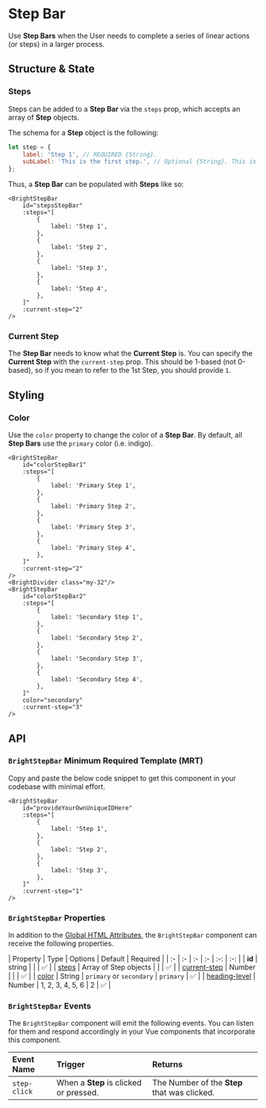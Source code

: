 # Step Bar

<div class="mb-16">
    <BrightTag color="blue" label="Core Library" href="/core-library/"/>
    <BrightTag color="blue" label="Introduced in Ardent v1.0"/>
</div>

<script>
import VuePressUIPlaygroundStepBar from './components/VuePressUIPlaygroundStepBar.vue';
export default {
    components: {
        VuePressUIPlaygroundStepBar,
    },
}
</script>

Use **Step Bars** when the User needs to complete a series of linear actions (or steps) in a larger process.

<VuePressUIPlaygroundStepBar/>

## Structure & State

### Steps
Steps can be added to a **Step Bar** via the `steps` prop, which accepts an array of **Step** objects.

The schema for a **Step** object is the following:

```javascript
let step = {
    label: 'Step 1', // REQUIRED {String}.
    subLabel: 'This is the first step.', // Optional {String}. This is shown when a Step is selected.
};
```

Thus, a **Step Bar** can be populated with **Steps** like so:
<div class="code-example-box">
    <BrightStepBar
        id="stepsStepBar"
        :steps="[
            {
                label: 'Step 1',
            },
            {
                label: 'Step 2',
            },
            {
                label: 'Step 3',
            },
            {
                label: 'Step 4',
            },
        ]"
        :current-step="2"
    />
</div>

```vue
<BrightStepBar
    id="stepsStepBar"
    :steps="[
        {
            label: 'Step 1',
        },
        {
            label: 'Step 2',
        },
        {
            label: 'Step 3',
        },
        {
            label: 'Step 4',
        },
    ]"
    :current-step="2"
/>
```

### Current Step
The **Step Bar** needs to know what the **Current Step** is. You can specify the **Current Step** with the `current-step` prop. This should be 1-based (not 0-based), so if you mean to refer to the 1st Step, you should provide `1`.

## Styling

### Color
Use the `color` property to change the color of a **Step Bar**. By default, all **Step Bars** use the `primary` color (i.e. indigo).

<div class="code-example-box">
    <BrightStepBar
        id="colorStepBar1"
        :steps="[
            {
                label: 'Primary Step 1',
            },
            {
                label: 'Primary Step 2',
            },
            {
                label: 'Primary Step 3',
            },
            {
                label: 'Primary Step 4',
            },
        ]"
        :current-step="2"
    />
    <BrightDivider class="my-32"/>
    <BrightStepBar
        id="colorStepBar2"
        :steps="[
            {
                label: 'Secondary Step 1',
            },
            {
                label: 'Secondary Step 2',
            },
            {
                label: 'Secondary Step 3',
            },
            {
                label: 'Secondary Step 4',
            },
        ]"
        color="secondary"
        :current-step="3"
    />
</div>

```vue
<BrightStepBar
    id="colorStepBar1"
    :steps="[
        {
            label: 'Primary Step 1',
        },
        {
            label: 'Primary Step 2',
        },
        {
            label: 'Primary Step 3',
        },
        {
            label: 'Primary Step 4',
        },
    ]"
    :current-step="2"
/>
<BrightDivider class="my-32"/>
<BrightStepBar
    id="colorStepBar2"
    :steps="[
        {
            label: 'Secondary Step 1',
        },
        {
            label: 'Secondary Step 2',
        },
        {
            label: 'Secondary Step 3',
        },
        {
            label: 'Secondary Step 4',
        },
    ]"
    color="secondary"
    :current-step="3"
/>
```

## API

### `BrightStepBar` Minimum Required Template (MRT)
Copy and paste the below code snippet to get this component in your codebase with minimal effort.

<div class="code-example-box">
    <BrightStepBar
        id="provideYourOwnUniqueIDHere"
        :steps="[
            {
                label: 'Step 1',
            },
            {
                label: 'Step 2',
            },
            {
                label: 'Step 3',
            },
        ]"
        :current-step="1"
    />
</div>

```vue
<BrightStepBar
    id="provideYourOwnUniqueIDHere"
    :steps="[
        {
            label: 'Step 1',
        },
        {
            label: 'Step 2',
        },
        {
            label: 'Step 3',
        },
    ]"
    :current-step="1"
/>
```

### `BrightStepBar` Properties
In addition to the [Global HTML Attributes](https://developer.mozilla.org/en-US/docs/Web/HTML/Global_attributes), the `BrightStepBar` component can receive the following properties.

| Property | Type | Options | Default | Required |
| :- | :- | :- | :- | :-: | :-: |
| **id** | string | | | ✅ |
| [steps](#steps) | Array of Step objects | | | ✅ |
| [current-step](#current-step) | Number | | | ✅ |
| [color](#color) | String | `primary` or `secondary` | `primary` | ✅ |
| [heading-level](#heading-level) | Number | 1, 2, 3, 4, 5, 6 | 2 | ✅ |

### `BrightStepBar` Events
The `BrightStepBar` component will emit the following events. You can listen for them and respond accordingly in your Vue components that incorporate this component.

| Event Name | Trigger | Returns |
| :- | :- | :- |
| `step-click` | When a **Step** is clicked or pressed. | The Number of the **Step** that was clicked.|
